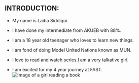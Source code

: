 ## INTRODUCTION:
- My name is Laiba Siddiqui.
* I have done my intermediate from AKUEB with 88%.
+ I am a 18 year old teenager who loves to learn new things.
* I am fond of doing Model United Nations known as MUN.
- I love to read and watch series.I am a very talkative girl.
+ I am excited for my 4 year journey at FAST.
![Image of a girl reading a book](https://img.freepik.com/premium-photo/girl-reading-book-stack-books_81048-494.jpg)

